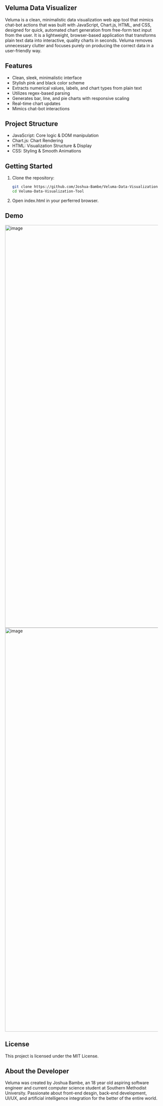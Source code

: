 ## Veluma Data Visualizer
Veluma is a clean, minimalistic data visualization web app tool that mimics chat-bot actions that was built with JavaScript, Chart.js, HTML, and CSS, designed for quick, automated chart generation from free-form text input from the user. It is a lightweight, browser-based application that transforms plain text data into interactive, quality charts in seconds. Veluma removes unnecessary clutter and focuses purely on producing the correct data in a user-friendly way.

## Features
- Clean, sleek, minimalistic interface
- Stylish pink and black color scheme
- Extracts numerical values, labels, and chart types from plain text
- Utilizes regex-based parsing
- Generates bar, line, and pie charts with responsive scaling
- Real-time chart updates
- Mimics chat-bot interactions

## Project Structure
- JavaScript: Core logic & DOM manipulation
- Chart.js: Chart Rendering
- HTML: Visualization Structure & Display
- CSS: Styling & Smooth Animations

## Getting Started
1. Clone the repository:
   ```bash
   git clone https://github.com/Joshua-Bambe/Veluma-Data-Visualization-Tool.git
   cd Veluma-Data-Visualization-Tool
3. Open index.html in your perferred browser.

## Demo
<img width="2298" height="1327" alt="image" src="https://github.com/user-attachments/assets/180b537b-ac12-4a94-9a20-c59c3b77563b" />

<img width="2300" height="1331" alt="image" src="https://github.com/user-attachments/assets/0e8cdbc8-3743-429c-a4a4-c985d1bc75f5" />

## License
This project is licensed under the MIT License.

## About the Developer
Veluma was created by Joshua Bambe, an 18 year old aspiring software engineer and current computer science student at Southern Methodist University. Passionate about front-end desgin, back-end development, UI/UX, and artificial intelligence integration for the better of the entire world.

